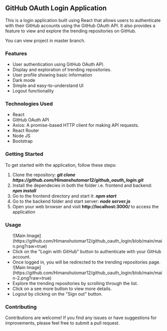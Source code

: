 <h2>GitHub OAuth Login Application</h2>
<p>This is a login application built using React that allows users to authenticate with their GitHub accounts using the GitHub OAuth API. It also provides a feature to view and explore the trending repositories on GitHub.</p>
You can view project in master branch.
<h3>Features</h3>
<ul>
  <li>User authentication using GitHub OAuth API.</li>
  <li>Display and exploration of trending repositories.</li>
  <li>User profile showing basic information</li>
  <li>Dark mode</li>
  <li>Simple and easy-to-understand UI</li>
  <li>Logout functionality</li>
</ul>

<h3>Technologies Used</h3>
<ul>
  <li>React</li>
  <li>GitHub OAuth API</li>
  <li>Axios: A promise-based HTTP client for making API requests.</li>
  <li>React Router</li>
  <li>Node JS</li>
  <li>Bootstrap</li>
</ul>

<h3>Getting Started</h3>
<p>To get started with the application, follow these steps:</p>
<ol>
  <li>Clone the repository: <b><em>git clone https://github.com/Himanshutomar12/github_oauth_login.git</em></b></li>
  <li>Install the dependecies in both the folder i.e. frontend and backend: <b><em>npm install</em></b></li>
  <li>Go to the frontend directory and start it: <b><em>npm start</em></b></li>
  <li>Go to the backend folder and start server: <b><em>node server.js</em></b></li>
  <li>Open your web browser and visit <b>http://localhost:3000/</b> to access the application</li>
</ol>

<h3>Usage</h3>
<ul>
![Main Image](https://github.com/Himanshutomar12/github_oauth_login/blob/main/main.png?raw=true)
<li>Click on the "Login with GitHub" button to authenticate with your GitHub account.</li>
<li>Once logged in, you will be redirected to the trending repositories page.</li>
![Main Image](https://github.com/Himanshutomar12/github_oauth_login/blob/main/main-2.png?raw=true)
<li>Explore the trending repositories by scrolling through the list.</li>
<li>Click on a see more button to view more details.</li>
<li>Logout by clicking on the "Sign out" button.</li>
</ul>

<h3>Contributing</h3>
<p>Contributions are welcome! If you find any issues or have suggestions for improvements, please feel free to submit a pull request.</p>
